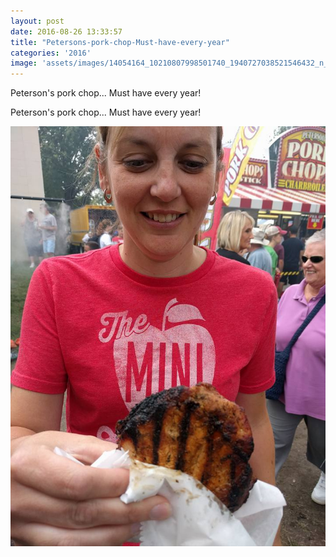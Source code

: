 ```yaml
---
layout: post
date: 2016-08-26 13:33:57
title: "Petersons-pork-chop-Must-have-every-year"
categories: '2016'
image: 'assets/images/14054164_10210807998501740_1940727038521546432_n_10210807998501740.jpg'
---
```


Peterson's pork chop... Must have every year!

Peterson's pork chop... Must have every year!

[![image](/assets/images/14054164_10210807998501740_1940727038521546432_n_10210807998501740.jpg)](/assets/images/14054164_10210807998501740_1940727038521546432_n_10210807998501740.jpg)

